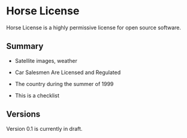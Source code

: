 Horse License
=============

Horse License is a highly permissive license for open source software.

Summary
-------

* Satellite images, weather

* Car Salesmen Are Licensed and Regulated

* The country during the summer of 1999

* This is a checklist

Versions
--------

Version 0.1 is currently in draft.

